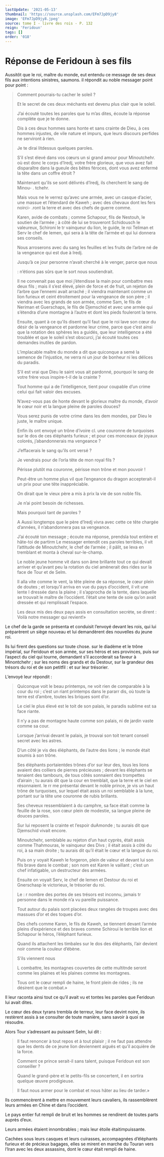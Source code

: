 ```yaml
---
lastUpdate: '2021-05-13'
thumbnail: 'https://source.unsplash.com/EFm7JpD9jy8'
image: 'EFm7JpD9jy8.jpeg'
source: tome I - livre des rois - P. 132
reign: 'Feridoun'
tags: []
order: '018'
---
```


# Réponse de Feridoun à ses fils

Aussitôt que le roi, maître du monde, eut entendu ce message de ses deux fils aux intentions sinistres, saumons. il répondit au noble messager point pour point :

> Comment pourrais-tu cacher le soleil ?
>
> Et le secret de ces deux méchants est devenu plus clair que le soleil.
>
> J’ai écouté toutes les paroles que tu m’as dites, écoute la réponse complète que je te donne.
>
> Dis à ces deux hommes sans honte et sans crainte de Dieu, à ces hommes injustes, de vile nature et impurs, que leurs discours perfides ne serviront à rien.
>
> Je te dirai litdessus quelques paroles.
>
> S’il s’est élevé dans vos cœurs un si grand amour pour Minoutchehr. où est donc le corps d’Iredj, votre frère glorieux, que vous avez fait disparaître dans la gueule des bêtes féroces, dont vous avez enfermé la tête dans un coffre étroit ?
>
> Maintenant qu’ils se sont délivrés d’Iredj, ils cherchent le sang de Minou-
> . tchehr.
>
> Mais vous ne le verrez qu’avec une armée, avec un casque d’acier, une massue et l’étendard de Kaweh ; avec des chevaux dont les fers noirci-
> .ront la terre et avec des chefs de guerre comme.
>
> Karen, avide de combats ; comme Schapour, fils de Nestouh, le soutien de l’armée ; à côté de lui se trouveront Schidousch le valeureux, Schironi le tr vainqueur du lion, le guide, le roi Teliman et Serv le chef de Iemen, qui sera à la tête de l’armée et qui lui donnera ses conseils.
>
> Nous arroserons avec du sang les feuilles et les fruits de l’arbre né de la vengeance qui est due à Iredj.
>
> Jusqu’à ce jour personne n’avait cherché à le venger, parce que nous
>
> : n’étions pas sûrs que le sort nous soutiendrait.
>
> Il ne convenait pas que moi j’étendisse la main pour combattre mes deux fils ; mais il s’est élevé, plein de force et de fruit, un rejeton de l’arbre que l’ennemi avait arraché ; il viendra maintenant comme un lion furieux et ceint étroitement pour la vengeance de son père ; il viendra avec les grands de son armée, comme Sam, le fils de Neriman et Guerschaps, le fils de Djemschid et avec une armée qui s’étendra d’une montagne à l’autre et dont les pieds fouleront la terre.
>
> Ensuite, quant à ce qu’ils disent qu’il faut que le roi lave son cœur du désir de la vengeance et pardonne leur crime, parce que c’est ainsi que la rotation des sphères les a guidés, que leur intelligence a été troublée et que le soleil s’est obscurci, j’ai écouté toutes ces demandes inutiles de pardon.
>
> L’implacable maître du monde a dit que quiconque a semé la semence de l’injustice, ne verra ni un jour de bonheur ni les délices du paradis.
>
> S’il est vrai que Dieu le saint vous ait pardonné, pourquoi le sang de votre frère vous inspire-t-il de la crainte ?
>
> Tout homme qui a de l’intelligence, tient pour coupable d’un crime celui qui fait valoir des excuses.
>
> N’avez-vous pas de honte devant le glorieux maître du monde, d’avoir le cœur noir et la langue pleine de paroles douces?
>
> Vous serez punis de votre crime dans les dem mondes, par Dieu le juste, le maître unique.
>
> Enfin ils ont envoyé un trône d’ivoire cl. une couronne de turquoises sur le dos de ces éléphants furieux ; et pour ces monceaux de joyaux colorés, j’abandonnerais ma vengeance ?
>
> J’effacerais le sang qu’ils ont versé ?
>
> Je vendrais pour de l’orla tête de mon royal fils ?
>
> Périsse plutôt ma couronne, périsse mon trône et mon pouvoir !
>
> Peut-être un homme plus vil que l’engeance du dragon accepterait-il un prix pour une tête inappréciable.
>
> On dirait que le vieux père a mis à prix la vie de son noble fils.
>
> Je n’ai point besoin de richesses.
>
> Mais pourquoi tant de paroles ?
>
> A Aussi longtemps que le père d’Iredj vivra avec cette ce tête chargée d’années, il n’abandonnera pas sa vengeance.
>
> J’ai écouté ton message ; écoute ma réponse, prendsla tout entière et hâte-toi de partirm Le messager entendit ces paroles terribles, il vit l’attitude de Minoutchehr, le chef de l’armée ; il pâlit, se leva en tremblant et monta à cheval sur-le-champ.
>
> Le noble jeune homme vit dans son âme brillante tout ce qui devait arriver et qu’avant peu la rotation du ciel amènerait des rides sur la face de Tour et de Selm.
>
> Il alla vite comme le vent, la tête pleine de sa réponse, le cœur plein de doutes ; et lorsqu’il arriva en vue du pays d’occident, il vit une lente I dressée dans la plaine ; il s’approcha de la tente, dans laquelle se trouvait le maître de l’occident. l’était une tente de soie qu’on avait dressée et qui remplissait l’espace.
>
> Les deux mis des deux pays assis en consultation secrète, se dirent : Voilà notre messager qui revient!»

Le chef de la garde se présenta et conduisit l’envoyé devant les rois, qui lui préparèrent un siège nouveau et lui demandèrent des nouvelles du jeune roi.

Ils lui firent des questions sur toute chose. sur le diadème et le trône impérial, sur Feridoun et son armée, sur ses héros et ses provinces, puis sur l’aspect du ciel qui tourne, demandant s’il accorderait sa faveur à Minontchehr ; sur les noms des grands et du Destour, sur la grandeur des trésors du roi et de son petitfil : et sur leur trésorier.

L’envoyé leur répondit :

> Quiconque voit le beau printemps, ne voit rien de comparable à la cour du roi ; c’est un riant printemps dans le pararr dis, où toute la terre est d’ambre, toutes les briques sont d’or.
>
> Le ciel le plus élevé est le toit de son palais, le paradis sublime est sa face riante.
>
> Il n’y a pas de montagne haute comme son palais, ni de jardin vaste comme sa cour.
>
> Lorsque j’arrivai devant le palais, je trouvai son toit tenant conseil secret avec les astres.
>
> D’un côté je vis des éléphants, de l’autre des lions ; le monde était soumis à son trône.
>
> Ses éléphants portaientdes trônes d’or sur leur des, tous les lions avaient des colliers de pierres précieuses ; devant les éléphants se tenaient des tambours, de tous côtés sonnaient des trompettes d’airain ; tu aurais dit que la cour en tremblait, que la terre et le ciel en résonnaient. le rr me présentai devant le noble prince, je vis un haut trône de turquoises, sur lequel était assis un roi semblable à la lune, portant sur la tête une couronne de rubis brillants.
>
> Ses cheveux ressemblaient à du camphre, sa face était comme la feuille de la rose, son cœur plein de modestie, sa langue pleine de douces paroles.
>
> Sur lui reposent la crainte et l’espoir duAmonde ; tu aurais dit que Djemschid vivait encore.
>
> Minoutchehr, semblable au rejeton d’un haut cyprès, était assis comme Thahmouras, le vainqueur des Divs ; il était assis à côté du roi, à sa main droite ; tu aurais dit qu’il était le cœur et la langue du roi.
>
> Puis on y voyait Kaweh le forgeron, plein de valeur et devant lui son fils brave dans le combat ; son nom est Karen le vaillant ; c’est un chef infatigable, un destructeur des armées.
>
> Ensuite on voyait Serv, le chef de Iemen et Destour du roi et Gnerschasp le victorieux, le trésorier du roi.
>
> Le : r nombre des portes de ses trésors est inconnu, jamais tr personne dans le monde n’a vu pareille puissance.
>
> Tout autour du palais sont placées deux rangées de troupes avec des massues d’or et des toques d’or.
>
> Des chefs comme Karen, le fils de Kaweh, se tiennent devant l’armée pleins d’expérience et des braves comme Schiroui le terrible lion et Schapour le héros, l’éléphant furieux.
>
> Quand ils attachent les timbales sur le dos des éléphants, l’air devient noir comme la couleur d’ébène.
>
> S’ils viennent nous
>
> L combattre, les montagnes couvertes de cette multitnde seront comme les plaines et les plaines comme les montagnes.
>
> Tous ont le cœur rempli de haine, le front plein de rides ; ils ne désirent que le combat.»

Il leur raconta ainsi tout ce qu’il avait vu et tontes les paroles que Feridoun lui avait dites.

Le cœur des deux tyrans trembla de terreur, leur face devint noire, ils restèrent assis à se consulter de toute manière, sans savoir à quoi se résoudre.

Alors Tour s’adressant au puissant Selm, lui dit :

> Il faut renoncer à tout repos et à tout plaisir ; il ne faut pas attendre que les dents de ce jeune lion deviennent aiguës et qu’il acquière de la force.
>
> Comment ce prince serait-il sans talent, puisque Feridoun est son conseiller ?
>
> Quand le grand-père et le petits-fils se concertent, il en sortira quelque œuvre prodigieuse.
>
> Il faut nous armer pour le combat et nous hâter au lieu de tarder.»

Ils commencèrent à mettre en mouvement leurs cavaliers, ils rassemblèrent leurs armées en Chine et dans l’occident.

Le pays entier fut rempli de bruit et les hommes se rendirent de toutes parts auprès d’eux.

Leurs armées étaient innombrables ; mais leur étoile étaitimpuissante.

Cachées sous leurs casques et leurs cuirasses, accompagnées d’éléphants furieux et de précieux bagages, elles se mirent en marche du Touran vers l’Iran avec les deux assassins, dont le cœur était rempli de haine.
